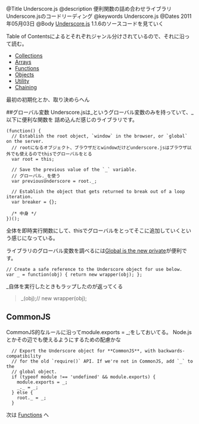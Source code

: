 @Title Underscore.js
@description 便利関数の詰め合わせライブラリUnderscore.jsのコードリーディング
@keywords Underscore.js
@Dates 2011年05月03日
@Body
[Underscore.js] 1.1.6のソースコードを見ていく

Table of Contentsによるとそれぞれジャンル分けされているので、それに沿って読む。

* [Collections](undersocreJS/Collections)
* [Arrays](undersocreJS/Arrays)
* [Functions](undersocreJS/Functions)
* [Objects](undersocreJS/Objects)
* [Utility](undersocreJS/Utility)
* [Chaining](undersocreJS/Chaining)

最初の初期化とか、取り決めらへん

##グローバル変数
Underscore.jsは_というグローバル変数のみを持っていて、_以下に便利な関数を
詰め込んだ感じのライブラリです。

    (function() {
      // Establish the root object, `window` in the browser, or `global` on the server.
      // rootになるオブジェクト、ブラウザだとwindowだけどunderscore.jsはブラウザ以外でも使えるのでthisでグローバルをとる
      var root = this;

      // Save the previous value of the `_` variable.
      // グローバル._を使う
      var previousUnderscore = root._;

      // Establish the object that gets returned to break out of a loop iteration.
      var breaker = {};

      /* 中身 */
    })();

全体を即時実行関数にして、thisでグローバルをとってそこに追加していくという感じになっている。

ライブラリのグローバル変数を調べるには[Global is the new private](http://mankz.com/code/GlobalCheck.htm "Global is the new private")が便利です。

    // Create a safe reference to the Underscore object for use below.
    var _ = function(obj) { return new wrapper(obj); };

_自体を実行したときもラップしたのが返ってくる

> _(obj);// new wrapper(obj);

## CommonJS

CommonJS的なルールに沿ってmodule.exports = _;をしておいてる。
Node.jsとかその辺でも使えるようにするための配慮かな

      // Export the Underscore object for **CommonJS**, with backwards-compatibility
      // for the old `require()` API. If we're not in CommonJS, add `_` to the
      // global object.
      if (typeof module !== 'undefined' && module.exports) {
        module.exports = _;
        _._ = _;
      } else {
        root._ = _;
      }


次は [Functions](undersocreJS/Functions) へ

[Underscore.js]: http://documentcloud.github.com/underscore/